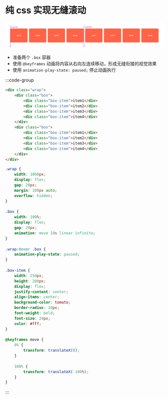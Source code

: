# 纯 css 实现无缝滚动

![image-20240131182111821](/public/sundries/纯css无缝滚动示意图.jpg)

- 准备两个 `.box` 容器
- 使用 `@keyframes` 动画将内容从右向左连续移动，形成无缝衔接的视觉效果
- 使用 `animation-play-state: paused;` 停止动画执行

:::code-group

```html [move.html]
<div class="wrap">
	<div class="box">
		<div class="box-item">item1</div>
		<div class="box-item">item2</div>
		<div class="box-item">item3</div>
		<div class="box-item">item4</div>
	</div>
	<div class="box">
		<div class="box-item">item1</div>
		<div class="box-item">item2</div>
		<div class="box-item">item3</div>
		<div class="box-item">item4</div>
	</div>
</div>
```

```css [move.css]
.wrap {
	width: 1060px;
	display: flex;
	gap: 20px;
	margin: 100px auto;
	overflow: hidden;
}

.box {
	width: 100%;
	display: flex;
	gap: 20px;
	animation: move 10s linear infinite;
}

.wrap:hover .box {
	animation-play-state: paused;
}

.box-item {
	width: 250px;
	height: 200px;
	display: flex;
	justify-content: center;
	align-items: center;
	background-color: tomato;
	border-radius: 10px;
	font-weight: bold;
	font-size: 24px;
	color: #fff;
}

@keyframes move {
	0% {
		transform: translateX(0);
	}

	100% {
		transform: translateX(-100%);
	}
}
```

:::
